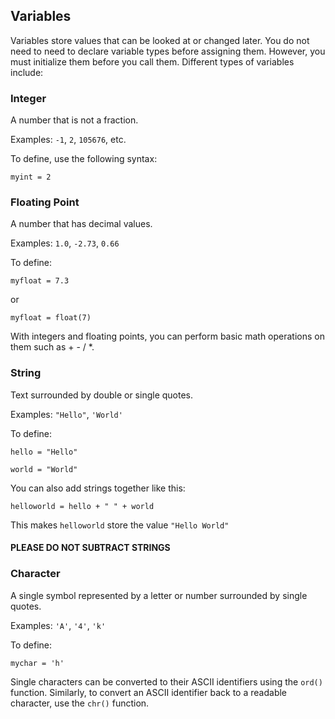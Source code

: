 ## Variables
Variables store values that can be looked at or changed later. You do not need to need to declare variable types before assigning them. However, you must initialize them before you call them. Different types of variables include:


### Integer


A number that is not a fraction.

Examples: `-1`, `2`, `105676`, etc.

To define, use the following syntax: 

    myint = 2

	
### Floating Point

A number that has decimal values. 

Examples: `1.0`, `-2.73`, `0.66`

To define:

	myfloat = 7.3
	
or

	myfloat = float(7)
	
With integers and floating points, you can perform basic math operations on them such as + - / *.


### String


Text surrounded by double or single quotes.  

Examples: `"Hello"`, `'World'`

To define: 

	hello = "Hello"
	
	world = "World"
	
You can also add strings together like this: 

	helloworld = hello + " " + world
	
This makes `helloworld` store the value `"Hello World"`


#### PLEASE DO NOT SUBTRACT STRINGS


### Character


A single symbol represented by a letter or number surrounded by single quotes. 

Examples: `'A'`, `'4'`, `'k'`

To define: 

	mychar = 'h'
	
Single characters can be converted to their ASCII identifiers using the `ord()` function. Similarly, to convert an ASCII identifier back to a readable character, use the `chr()` function.